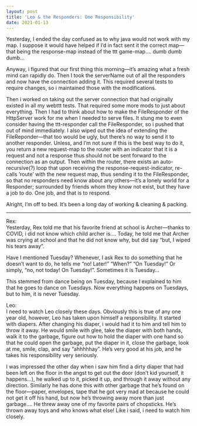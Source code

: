 ```yaml
---
layout: post
title: 'Leo & the Responders: One Responsibility'
date: 2021-01-13
---
```


Yesterday, I ended the day confused as to why java would not work with my map.  I suppose it would have helped if I’d in fact sent it the correct map—that being the response-map instead of the ttt game-map…. dumb dumb dumb…

Anyway, i figured that our first thing this morning—it’s amazing what a fresh mind can rapidly do.  Then I took the serverName out of all the responders and now have the connection adding it.  This required several tests to require changes, so i maintained those with the modifications.  

Then i worked on taking out the server connection that had originally existed in all my webttt tests.  That required some more mods to just about everything.  Then I had to think about how to make the FileResponder of the HttpServer work for me when I needed to serve files.  It stung me to even consider having the ttt-responder call the FileResponder, so i pushed that out of mind immediately.  I also wiped out the idea of extending the FileReponder—that too would be ugly, but there’s no way to send it to another responder.  Unless, and I’m not sure if this is the best way to do it, you return a new request-map to the router with an indicator that it is a request and not a response thus should not be sent forward to the connection as an output.  Then within the router, there exists an auto-recursive(?) loop that upon receiving the response-request-indicator, re-calls ‘route’ with the new request map, thus sending it to the FileResponder, so that no responders need know about any others—it’s a lonely world for a Responder; surrounded by friends whom they know not exist, but they have a job to do.  One job, and that is to respond.

Alright, I’m off to bed.  It’s been a long day of working & cleaning & packing.

***

Rex:  
Yesterday, Rex told me that his favorite friend at school is Archer—thanks to COVID, i did not know which child archer is…. Today, he told me that Archer was crying at school and that he did not know why, but did say “but, I wiped his tears away”.  

Have I mentioned Tuesday?  Whenever, I ask Rex to do something that he doesn’t want to do, he tells me “no!  Later!”  “When?” “On Tuesday!”  Or simply, “no, not today!  On Tuesday!”.   Sometimes it is Tuesday…

This stemmed from dance being on Tuesday, because I explained to him that he goes to dance on Tuesdays.  Now everything happens on Tuesdays, but to him, it is never Tuesday.  

Leo:  
I need to watch Leo closely these days.  Obviously this is true of any one year old, however, Leo has taken upon himself a responsibility.  It started with diapers.  After changing his diaper, i would had it to him and tell him to throw it away.  He would smile with glee, take the diaper with both hands, walk it to the garbage, figure out how to hold the diaper with one hand so that he could open the garbage, put the diaper in it, close the garbage, look at me, smile, clap, and say “ahhhhhay”.  He’s very good at his job, and he takes his responsibility very seriously.  

I was impressed the other day when i saw him find a dirty diaper that had been left on the floor in the angst to get out the door (don’t kid yourself, it happens…), he walked up to it, picked it up, and through it away without any direction.  Similarly he has done this with other garbage that he’s found on the floor—paper, envelopes, tape that he got very mad at because he could not get it off his hand, but now he’s throwing away more than just garbage…. He threw away one of my favorite pairs of chopsticks.  He’s thrown away toys and who knows what else!  Like i said, i need to watch him closely.  

